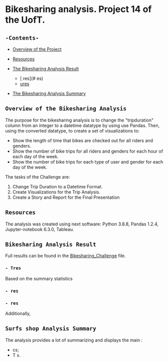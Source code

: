 # Bikesharing analysis. Project 14 of the UofT.
## `-Contents-`	
	
- [Overview of the Project](#overview-of-the-Bikesharing-Analysis)	
- [Resources](#resources)	
- [The Bikesharing Analysis Result](#Bikesharing-Analysis-Result)	
  - [   res](#   es)	
  - [ ures](#es)

- [The Bikesharing Analysis Summary](#Bikesharing-Analysis-Summary)	
## `Overview of the Bikesharing Analysis`	
	
The purpose for the bikesharing analysis is to change the "tripduration" column from an integer to a datetime datatype by using use Pandas. Then, using the converted datatype, to create a set of visualizations to:
  - Show the length of time that bikes are checked out for all riders and genders.
  - Show the number of bike trips for all riders and genders for each hour of each day of the week.
  - Show the number of bike trips for each type of user and gender for each day of the week.

The tasks of the Challenge are:
  1. Change Trip Duration to a Datetime Format.
  2. Create Visualizations for the Trip Analysis.
  3. Create a Story and Report for the Final Presentation
## `Resources`	

The analysis was created using next software: Python 3.8.8, Pandas 1.2.4, Jupyter-notebook 6.3.0, Tableau.	
## `Bikesharing Analysis Result`	

Full results can be found in the [Bikesharing_Challenge](./Bikesharing_Challenge.ipynb) file.	
### `- Tres`	

Based on the summary statistics 

### `- res`

### `- res`	

Additionally, 
## `Surfs shop Analysis Summary`	

The analysis provides a lot of summarizing and displays the main  :
- cs;
- T  x.